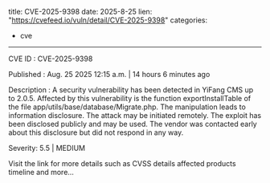  
title: CVE-2025-9398
date: 2025-8-25
lien: "https://cvefeed.io/vuln/detail/CVE-2025-9398"
categories:
  - cve
---

CVE ID : CVE-2025-9398

Published :  Aug. 25
2025
12:15 a.m. | 14 hours
6 minutes ago

Description : A security vulnerability has been detected in YiFang CMS up to 2.0.5. Affected by this vulnerability is the function exportInstallTable of the file app/utils/base/database/Migrate.php. The manipulation leads to information disclosure. The attack may be initiated remotely. The exploit has been disclosed publicly and may be used. The vendor was contacted early about this disclosure but did not respond in any way.

Severity: 5.5 | MEDIUM

Visit the link for more details
such as CVSS details
affected products
timeline
and more...

